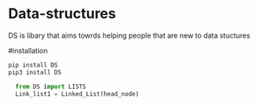 # Data-structures 
DS is libary that aims towrds helping people that are new to data stuctures

#installation
```bash
pip install DS
pip3 install DS
```

```python 
  from DS import LISTS
  Link_list1 = Linked_List(head_node)
```

